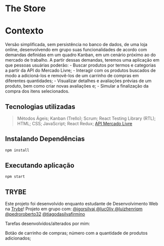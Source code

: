 # The Store

# Contexto
Versão simplificada, sem persistência no banco de dados, de uma loja online, desenvolvendo em grupo suas funcionalidades de acordo com demandas definidas em um quadro Kanban, em um cenário próximo ao do mercado de trabalho.  A partir dessas demandas, teremos uma aplicação em que pessoas usuárias poderão: 
    - Buscar produtos por termos e categorias a partir da API do Mercado Livre; 
    - Interagir com os produtos buscados de modo a adicioná-los e removê-los de um carrinho de compras em diferentes quantidades; 
    - Visualizar detalhes e avaliações prévias de um produto, bem como criar novas avaliações e; 
    - Simular a finalização da compra dos itens selecionados.  

## Tecnologias utilizadas

> Métodos Ágeis; Kanban (Trello); Scrum; React Testing Library (RTL); HTML; CSS; JavaScript; React Redux;  <a href="https://api.mercadolibre.com/sites/MLB">API Mercado Livre</a>


## Instalando Dependências

```bash
npm install
``` 

## Executando aplicação

```bash
npm start
```

## TRYBE
Este projeto foi desenvolvido enquanto estudante de Desenvolvimento Web na <a href="https://www.betrybe.com/">Trybe</a>!
Projeto em grupo com:
<a href="https://www.linkedin.com/in/igorjsilva/">@igorsilvaj </a>
<a href="https://www.linkedin.com/in/lucoliv/">@luc0liv </a>
<a href="https://www.linkedin.com/in/luizhmaduro/">@luizhenriqm </a>
 <a href="https://www.linkedin.com/in/pedrorobertodev/">@pedroroberto32</a>
<a href="https://www.linkedin.com/in/tiagofirmino92/">@tiagodasilvafirmino </a>

Tarefas desenvolvidos/alterados por mim:

Botão de carrinho de compras; número com a quantidade de produtos adicionados;
